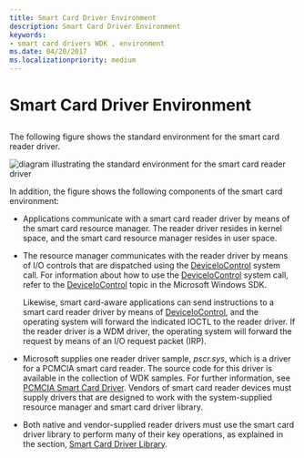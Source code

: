 ```yaml
---
title: Smart Card Driver Environment
description: Smart Card Driver Environment
keywords:
- smart card drivers WDK , environment
ms.date: 04/20/2017
ms.localizationpriority: medium
---
```


# Smart Card Driver Environment


## <span id="_ntovr_smart_card_driver_environment"></span><span id="_NTOVR_SMART_CARD_DRIVER_ENVIRONMENT"></span>


The following figure shows the standard environment for the smart card reader driver.

![diagram illustrating the standard environment for the smart card reader driver](images/memp1.png)

In addition, the figure shows the following components of the smart card environment:

-   Applications communicate with a smart card reader driver by means of the smart card resource manager. The reader driver resides in kernel space, and the smart card resource manager resides in user space.

-   The resource manager communicates with the reader driver by means of I/O controls that are dispatched using the [DeviceIoControl](/windows/win32/api/ioapiset/nf-ioapiset-deviceiocontrol) system call. For information about how to use the [DeviceIoControl](/windows/win32/api/ioapiset/nf-ioapiset-deviceiocontrol) system call, refer to the [DeviceIoControl](/windows/win32/api/ioapiset/nf-ioapiset-deviceiocontrol) topic in the Microsoft Windows SDK.

    Likewise, smart card-aware applications can send instructions to a smart card reader driver by means of [DeviceIoControl](/windows/win32/api/ioapiset/nf-ioapiset-deviceiocontrol), and the operating system will forward the indicated IOCTL to the reader driver. If the reader driver is a WDM driver, the operating system will forward the request by means of an I/O request packet (IRP).

-   Microsoft supplies one reader driver sample, *pscr.sys*, which is a driver for a PCMCIA smart card reader. The source code for this driver is available in the collection of WDK samples. For further information, see [PCMCIA Smart Card Driver](https://github.com/Microsoft/Windows-driver-samples/tree/master/smartcrd). Vendors of smart card reader devices must supply drivers that are designed to work with the system-supplied resource manager and smart card driver library.

-   Both native and vendor-supplied reader drivers must use the smart card driver library to perform many of their key operations, as explained in the section, [Smart Card Driver Library](smart-card-driver-library.md).

 

